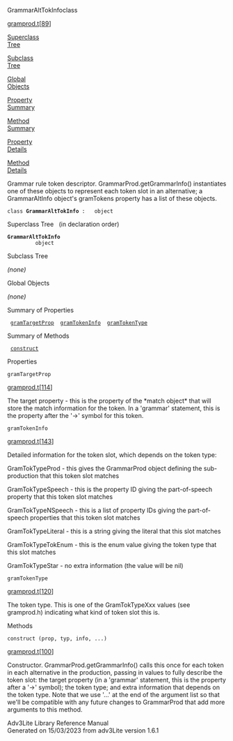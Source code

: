 ---
---
<span class="title">GrammarAltTokInfo</span><span class="type">class</span>

[gramprod.t](../file/gramprod.t.html)\[[89](../source/gramprod.t.html#89)\]

[Superclass  
Tree](#_SuperClassTree_)

[Subclass  
Tree](#_SubClassTree_)

[Global  
Objects](#_ObjectSummary_)

[Property  
Summary](#_PropSummary_)

[Method  
Summary](#_MethodSummary_)

[Property  
Details](#_Properties_)

[Method  
Details](#_Methods_)

<div class="fdesc">

Grammar rule token descriptor. GrammarProd.getGrammarInfo() instantiates
one of these objects to represent each token slot in an alternative; a
GrammarAltInfo object's gramTokens property has a list of these objects.

`class `**`GrammarAltTokInfo`**` :   object`

</div>

<span id="_SuperClassTree_"></span>

<div class="mjhd">

<span class="hdln">Superclass Tree</span>   (in declaration order)

</div>

**`GrammarAltTokInfo`**  
`         object`  
<span id="_SubClassTree_"></span>

<div class="mjhd">

<span class="hdln">Subclass Tree</span>  

</div>

*(none)* <span id="_ObjectSummary_"></span>

<div class="mjhd">

<span class="hdln">Global Objects</span>  

</div>

*(none)* <span id="_PropSummary_"></span>

<div class="mjhd">

<span class="hdln">Summary of Properties</span>  

</div>

` `[`gramTargetProp`](#gramTargetProp)`  `[`gramTokenInfo`](#gramTokenInfo)`  `[`gramTokenType`](#gramTokenType)`  `

<span id="_MethodSummary_"></span>

<div class="mjhd">

<span class="hdln">Summary of Methods</span>  

</div>

` `[`construct`](#construct)`  `

<span id="_Properties_"></span>

<div class="mjhd">

<span class="hdln">Properties</span>  

</div>

<span id="gramTargetProp"></span>

`gramTargetProp`

[gramprod.t](../file/gramprod.t.html)\[[114](../source/gramprod.t.html#114)\]

<div class="desc">

The target property - this is the property of the \*match object\* that
will store the match information for the token. In a 'grammar'
statement, this is the property after the '-\>' symbol for this token.

</div>

<span id="gramTokenInfo"></span>

`gramTokenInfo`

[gramprod.t](../file/gramprod.t.html)\[[143](../source/gramprod.t.html#143)\]

<div class="desc">

Detailed information for the token slot, which depends on the token
type:

GramTokTypeProd - this gives the GrammarProd object defining the
sub-production that this token slot matches

GramTokTypeSpeech - this is the property ID giving the part-of-speech
property that this token slot matches

GramTokTypeNSpeech - this is a list of property IDs giving the
part-of-speech properties that this token slot matches

GramTokTypeLiteral - this is a string giving the literal that this slot
matches

GramTokTypeTokEnum - this is the enum value giving the token type that
this slot matches

GramTokTypeStar - no extra information (the value will be nil)

</div>

<span id="gramTokenType"></span>

`gramTokenType`

[gramprod.t](../file/gramprod.t.html)\[[120](../source/gramprod.t.html#120)\]

<div class="desc">

The token type. This is one of the GramTokTypeXxx values (see
gramprod.h) indicating what kind of token slot this is.

</div>

<span id="_Methods_"></span>

<div class="mjhd">

<span class="hdln">Methods</span>  

</div>

<span id="construct"></span>

`construct (prop, typ, info, ...)`

[gramprod.t](../file/gramprod.t.html)\[[100](../source/gramprod.t.html#100)\]

<div class="desc">

Constructor. GrammarProd.getGrammarInfo() calls this once for each token
in each alternative in the production, passing in values to fully
describe the token slot: the target property (in a 'grammar' statement,
this is the property after a '-\>' symbol); the token type; and extra
information that depends on the token type. Note that we use '...' at
the end of the argument list so that we'll be compatible with any future
changes to GrammarProd that add more arguments to this method.

</div>

<div class="ftr">

Adv3Lite Library Reference Manual  
Generated on 15/03/2023 from adv3Lite version 1.6.1

</div>
